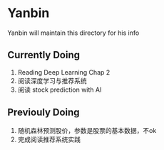 # Yanbin
Yanbin will maintain this directory for his info

## Currently Doing
1. Reading Deep Learning Chap 2
2. 阅读深度学习与推荐系统
3. 阅读 stock prediction with AI

## Previouly Doing
1. 随机森林预测股价，参数是股票的基本数据，不ok
2. 完成阅读推荐系统实践
